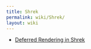 ```yaml
---
title: Shrek
permalink: wiki/Shrek/
layout: wiki
---
```


-   [Deferred Rendering in
    Shrek](https://sites.google.com/site/richgel99/home)

